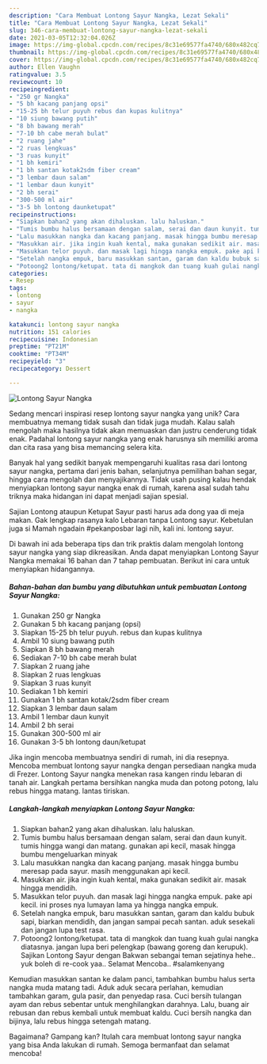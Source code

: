 ```yaml
---
description: "Cara Membuat Lontong Sayur Nangka, Lezat Sekali"
title: "Cara Membuat Lontong Sayur Nangka, Lezat Sekali"
slug: 346-cara-membuat-lontong-sayur-nangka-lezat-sekali
date: 2021-03-05T12:32:04.026Z
image: https://img-global.cpcdn.com/recipes/8c31e69577fa4740/680x482cq70/lontong-sayur-nangka-foto-resep-utama.jpg
thumbnail: https://img-global.cpcdn.com/recipes/8c31e69577fa4740/680x482cq70/lontong-sayur-nangka-foto-resep-utama.jpg
cover: https://img-global.cpcdn.com/recipes/8c31e69577fa4740/680x482cq70/lontong-sayur-nangka-foto-resep-utama.jpg
author: Ellen Vaughn
ratingvalue: 3.5
reviewcount: 10
recipeingredient:
- "250 gr Nangka"
- "5 bh kacang panjang opsi"
- "15-25 bh telur puyuh rebus dan kupas kulitnya"
- "10 siung bawang putih"
- "8 bh bawang merah"
- "7-10 bh cabe merah bulat"
- "2 ruang jahe"
- "2 ruas lengkuas"
- "3 ruas kunyit"
- "1 bh kemiri"
- "1 bh santan kotak2sdm fiber cream"
- "3 lembar daun salam"
- "1 lembar daun kunyit"
- "2 bh serai"
- "300-500 ml air"
- "3-5 bh lontong daunketupat"
recipeinstructions:
- "Siapkan bahan2 yang akan dihaluskan. lalu haluskan."
- "Tumis bumbu halus bersamaan dengan salam, serai dan daun kunyit. tumis hingga wangi dan matang. gunakan api kecil, masak hingga bumbu mengeluarkan minyak"
- "Lalu masukkan nangka dan kacang panjang. masak hingga bumbu meresap pada sayur. masih menggunakan api kecil."
- "Masukkan air. jika ingin kuah kental, maka gunakan sedikit air. masak hingga mendidih."
- "Masukkan telor puyuh. dan masak lagi hingga nangka empuk. pake api kecil. ini proses nya lumayan lama ya hingga nangka empuk."
- "Setelah nangka empuk, baru masukkan santan, garam dan kaldu bubuk sapi, biarkan mendidih, dan jangan sampai pecah santan. aduk sesekali dan jangan lupa test rasa."
- "Potoong2 lontong/ketupat. tata di mangkok dan tuang kuah gulai nangka diatasnya. jangan lupa beri pelengkap (bawang goreng dan kerupuk). Sajikan Lontong Sayur dengan Bakwan sebangai teman sejatinya hehe.. yuk boleh di re-cook yaa.. Selamat Mencoba.. #salamkenyang"
categories:
- Resep
tags:
- lontong
- sayur
- nangka

katakunci: lontong sayur nangka 
nutrition: 151 calories
recipecuisine: Indonesian
preptime: "PT21M"
cooktime: "PT34M"
recipeyield: "3"
recipecategory: Dessert

---
```



![Lontong Sayur Nangka](https://img-global.cpcdn.com/recipes/8c31e69577fa4740/680x482cq70/lontong-sayur-nangka-foto-resep-utama.jpg)

Sedang mencari inspirasi resep lontong sayur nangka yang unik? Cara membuatnya memang tidak susah dan tidak juga mudah. Kalau salah mengolah maka hasilnya tidak akan memuaskan dan justru cenderung tidak enak. Padahal lontong sayur nangka yang enak harusnya sih memiliki aroma dan cita rasa yang bisa memancing selera kita.

Banyak hal yang sedikit banyak mempengaruhi kualitas rasa dari lontong sayur nangka, pertama dari jenis bahan, selanjutnya pemilihan bahan segar, hingga cara mengolah dan menyajikannya. Tidak usah pusing kalau hendak menyiapkan lontong sayur nangka enak di rumah, karena asal sudah tahu triknya maka hidangan ini dapat menjadi sajian spesial.

Sajian Lontong ataupun Ketupat Sayur pasti harus ada dong yaa di meja makan. Gak lengkap rasanya kalo Lebaran tanpa Lontong sayur. Kebetulan juga si Mamah ngadain #pekanposbar lagi nih, kali ini. lontong sayur.


Di bawah ini ada beberapa tips dan trik praktis dalam mengolah lontong sayur nangka yang siap dikreasikan. Anda dapat menyiapkan Lontong Sayur Nangka memakai 16 bahan dan 7 tahap pembuatan. Berikut ini cara untuk menyiapkan hidangannya.

<!--inarticleads1-->

##### Bahan-bahan dan bumbu yang dibutuhkan untuk pembuatan Lontong Sayur Nangka:

1. Gunakan 250 gr Nangka
1. Gunakan 5 bh kacang panjang (opsi)
1. Siapkan 15-25 bh telur puyuh. rebus dan kupas kulitnya
1. Ambil 10 siung bawang putih
1. Siapkan 8 bh bawang merah
1. Sediakan 7-10 bh cabe merah bulat
1. Siapkan 2 ruang jahe
1. Siapkan 2 ruas lengkuas
1. Siapkan 3 ruas kunyit
1. Sediakan 1 bh kemiri
1. Gunakan 1 bh santan kotak/2sdm fiber cream
1. Siapkan 3 lembar daun salam
1. Ambil 1 lembar daun kunyit
1. Ambil 2 bh serai
1. Gunakan 300-500 ml air
1. Gunakan 3-5 bh lontong daun/ketupat


Jika ingin mencoba membuatnya sendiri di rumah, ini dia resepnya. Mencoba membuat lontong sayur nangka dengan persediaan nangka muda di Frezer. Lontong Sayur nangka menekan rasa kangen rindu lebaran di tanah air. Langkah pertama bersihkan nangka muda dan potong potong, lalu rebus hingga matang. lantas tiriskan. 

<!--inarticleads2-->

##### Langkah-langkah menyiapkan Lontong Sayur Nangka:

1. Siapkan bahan2 yang akan dihaluskan. lalu haluskan.
1. Tumis bumbu halus bersamaan dengan salam, serai dan daun kunyit. tumis hingga wangi dan matang. gunakan api kecil, masak hingga bumbu mengeluarkan minyak
1. Lalu masukkan nangka dan kacang panjang. masak hingga bumbu meresap pada sayur. masih menggunakan api kecil.
1. Masukkan air. jika ingin kuah kental, maka gunakan sedikit air. masak hingga mendidih.
1. Masukkan telor puyuh. dan masak lagi hingga nangka empuk. pake api kecil. ini proses nya lumayan lama ya hingga nangka empuk.
1. Setelah nangka empuk, baru masukkan santan, garam dan kaldu bubuk sapi, biarkan mendidih, dan jangan sampai pecah santan. aduk sesekali dan jangan lupa test rasa.
1. Potoong2 lontong/ketupat. tata di mangkok dan tuang kuah gulai nangka diatasnya. jangan lupa beri pelengkap (bawang goreng dan kerupuk). Sajikan Lontong Sayur dengan Bakwan sebangai teman sejatinya hehe.. yuk boleh di re-cook yaa.. Selamat Mencoba.. #salamkenyang


Kemudian masukkan santan ke dalam panci, tambahkan bumbu halus serta nangka muda matang tadi. Aduk aduk secara perlahan, kemudian tambahkan garam, gula pasir, dan penyedap rasa. Cuci bersih tulangan ayam dan rebus sebentar untuk menghilangkan darahnya. Lalu, buang air rebusan dan rebus kembali untuk membuat kaldu. Cuci bersih nangka dan bijinya, lalu rebus hingga setengah matang. 

Bagaimana? Gampang kan? Itulah cara membuat lontong sayur nangka yang bisa Anda lakukan di rumah. Semoga bermanfaat dan selamat mencoba!
